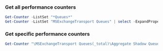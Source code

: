 ### Get all performance counters

```powershell
Get-Counter -ListSet "*Queues*"
Get-Counter -ListSet "MSExchangeTransport Queues" | select -ExpandProperty paths
```

### Get specific performance counters

```powershell
Get-Counter "\MSExchangeTransport Queues(_total)\Aggregate Shadow Queue Length"
```